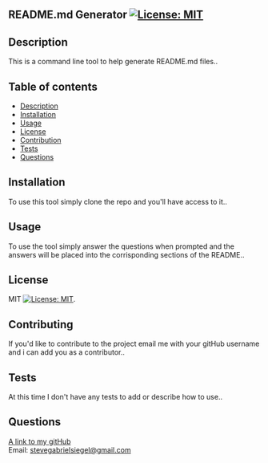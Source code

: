 ## README.md Generator   [![License: MIT](https://img.shields.io/badge/License-MIT-yellow.svg)](https://opensource.org/licenses/MIT)



## Description
This is a command line tool to help generate README.md files..

## Table of contents
- [Description](#description)
- [Installation](#installation)
- [Usage](#usage)
- [License](#license)
- [Contribution](#contributing)
- [Tests](#tests)
- [Questions](#questions)

## Installation
To use this tool simply clone the repo and you'll have access to it..

## Usage
To use the tool simply answer the questions when prompted and the answers will be placed into the corrisponding sections of the README..

## License
MIT [![License: MIT](https://img.shields.io/badge/License-MIT-yellow.svg)](https://opensource.org/licenses/MIT).

## Contributing
If you'd like to contribute to the project email me with your gitHub username and i can add you as a contributor..

## Tests
At this time I don't have any tests to add or describe how to use..

## Questions
[A link to my gitHub](https://github.com/StevegSiegel)  
Email: stevegabrielsiegel@gmail.com